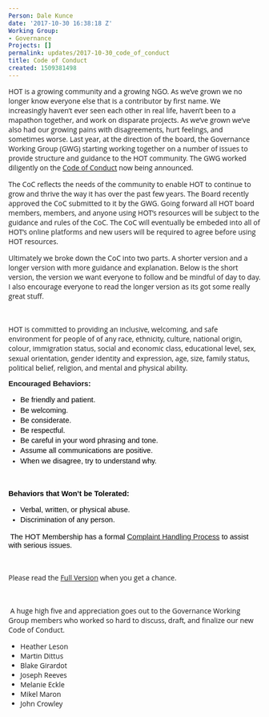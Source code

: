 ```yaml
---
Person: Dale Kunce
date: '2017-10-30 16:38:18 Z'
Working Group:
- Governance
Projects: []
permalink: updates/2017-10-30_code_of_conduct
title: Code of Conduct
created: 1509381498
---
```

<p style="font-family: 'Open Sans', Arial, sans-serif; font-size: 14px; font-style: normal; font-variant-caps: normal;">HOT is a growing community and a growing NGO. As we’ve grown we no longer know everyone else that is a contributor by first name. We increasingly haven’t ever seen each other in real life, haven’t been to a mapathon together, and work on disparate projects. As we’ve grown we’ve also had our growing pains with disagreements, hurt feelings, and sometimes worse. Last year, at the direction of the board, the Governance Working Group (GWG) starting working together on a number of issues to provide structure and guidance to the HOT community. The GWG worked diligently on the&nbsp;<a href="https://www.hotosm.org/hot_code_of_conduct">Code of Conduct</a>&nbsp;now being announced.</p><p style="font-family: 'Open Sans', Arial, sans-serif; font-size: 14px; font-style: normal; font-variant-caps: normal;">The CoC reflects the needs of the community to enable HOT to continue to grow and thrive the way it has over the past few years. The Board recently approved the CoC submitted to it by the GWG. Going forward all HOT board members, members, and anyone using HOT’s resources will be subject to the guidance and rules of the CoC. The CoC will eventually be embeded into all of HOT’s online platforms and new users will be required to agree before using HOT resources.</p><p style="font-family: 'Open Sans', Arial, sans-serif; font-size: 14px; font-style: normal; font-variant-caps: normal;">Ultimately we broke down the CoC into two parts. A shorter version and a longer version with more guidance and explanation. Below is the short version, the version we want everyone to follow and be mindful of day to day. I also encourage everyone to read the longer version as its got some really great stuff.</p><p style="font-family: 'Open Sans', Arial, sans-serif; font-size: 14px; font-style: normal; font-variant-caps: normal;">&nbsp;</p><p style="line-height: 1.38; margin-top: 0pt; margin-bottom: 0pt;" dir="ltr"><span style="font-family: 'Open Sans', Arial, sans-serif; font-size: 14px; font-style: normal; font-variant-caps: normal;">HOT is committed to providing an inclusive, welcoming, and safe environment for people of&nbsp;</span><span style="font-family: 'Open Sans', Arial, sans-serif; font-size: 14px; font-style: normal; font-variant-caps: normal;">of any race, ethnicity, culture, national origin, colour, immigration status, social and economic class, educational level, sex, sexual orientation, gender identity and expression, age, size, family status, political belief, religion, and mental and physical ability</span><span style="font-family: 'Open Sans', Arial, sans-serif; font-size: 14px; font-style: normal; font-variant-caps: normal;">.</span></p><p style="font-family: 'Open Sans', Arial, sans-serif; font-size: 14px; font-style: normal; font-variant-caps: normal;"><span style="background-color: transparent; font-family: Arial; font-size: 11pt; font-weight: bold; white-space: pre-wrap;">Encouraged Behaviors: </span></p><ul style="margin-top: 0pt; margin-bottom: 0pt;"><li style="list-style-type: disc; font-size: 11pt; font-family: Arial; color: #000000; background-color: transparent; font-weight: 400; font-style: normal; font-variant: normal; text-decoration: none; vertical-align: baseline;" dir="ltr"><p style="line-height: 1.38; margin-top: 0pt; margin-bottom: 0pt;" dir="ltr"><span style="font-size: 11pt; font-family: Arial; color: #000000; background-color: transparent; font-weight: 400; font-style: normal; font-variant: normal; text-decoration: none; vertical-align: baseline; white-space: pre-wrap;">Be friendly and patient.</span></p></li><li style="list-style-type: disc; font-size: 11pt; font-family: Arial; color: #000000; background-color: transparent; font-weight: 400; font-style: normal; font-variant: normal; text-decoration: none; vertical-align: baseline;" dir="ltr"><p style="line-height: 1.38; margin-top: 0pt; margin-bottom: 0pt;" dir="ltr"><span style="font-size: 11pt; font-family: Arial; color: #000000; background-color: transparent; font-weight: 400; font-style: normal; font-variant: normal; text-decoration: none; vertical-align: baseline; white-space: pre-wrap;">Be welcoming.</span></p></li><li style="list-style-type: disc; font-size: 11pt; font-family: Arial; color: #000000; background-color: transparent; font-weight: 400; font-style: normal; font-variant: normal; text-decoration: none; vertical-align: baseline;" dir="ltr"><p style="line-height: 1.38; margin-top: 0pt; margin-bottom: 0pt;" dir="ltr"><span style="font-size: 11pt; font-family: Arial; color: #000000; background-color: transparent; font-weight: 400; font-style: normal; font-variant: normal; text-decoration: none; vertical-align: baseline; white-space: pre-wrap;">Be considerate.</span></p></li><li style="list-style-type: disc; font-size: 11pt; font-family: Arial; color: #000000; background-color: transparent; font-weight: 400; font-style: normal; font-variant: normal; text-decoration: none; vertical-align: baseline;" dir="ltr"><p style="line-height: 1.38; margin-top: 0pt; margin-bottom: 0pt;" dir="ltr"><span style="font-size: 11pt; font-family: Arial; color: #000000; background-color: transparent; font-weight: 400; font-style: normal; font-variant: normal; text-decoration: none; vertical-align: baseline; white-space: pre-wrap;">Be respectful. </span></p></li><li style="list-style-type: disc; font-size: 11pt; font-family: Arial; color: #000000; background-color: transparent; font-weight: 400; font-style: normal; font-variant: normal; text-decoration: none; vertical-align: baseline;" dir="ltr"><p style="line-height: 1.38; margin-top: 0pt; margin-bottom: 0pt;" dir="ltr"><span style="font-size: 11pt; font-family: Arial; color: #000000; background-color: transparent; font-weight: 400; font-style: normal; font-variant: normal; text-decoration: none; vertical-align: baseline; white-space: pre-wrap;">Be careful in your word phrasing and tone.</span></p></li><li style="list-style-type: disc; font-size: 11pt; font-family: Arial; color: #000000; background-color: transparent; font-weight: 400; font-style: normal; font-variant: normal; text-decoration: none; vertical-align: baseline;" dir="ltr"><p style="line-height: 1.38; margin-top: 0pt; margin-bottom: 0pt;" dir="ltr"><span style="font-size: 11pt; font-family: Arial; color: #000000; background-color: transparent; font-weight: 400; font-style: normal; font-variant: normal; text-decoration: none; vertical-align: baseline; white-space: pre-wrap;">Assume all communications are positive.</span></p></li><li style="list-style-type: disc; font-size: 11pt; font-family: Arial; color: #000000; background-color: transparent; font-weight: 400; font-style: normal; font-variant: normal; text-decoration: none; vertical-align: baseline;" dir="ltr"><p style="line-height: 1.38; margin-top: 0pt; margin-bottom: 0pt;" dir="ltr"><span style="font-size: 11pt; font-family: Arial; color: #000000; background-color: transparent; font-weight: 400; font-style: normal; font-variant: normal; text-decoration: none; vertical-align: baseline; white-space: pre-wrap;">When we disagree, try to understand why.</span></p></li></ul><p style="font-family: 'Open Sans', Arial, sans-serif; font-size: 14px; font-style: normal; font-variant-caps: normal;"><span>&nbsp;</span></p><p style="font-family: 'Open Sans', Arial, sans-serif; font-size: 14px; font-style: normal; font-variant-caps: normal;"><span style="font-size: 11pt; font-family: Arial; color: #000000; background-color: transparent; font-weight: bold; font-style: normal; font-variant: normal; text-decoration: none; vertical-align: baseline; white-space: pre-wrap;">Behaviors that Won’t be Tolerated:</span></p><ul style="margin-top: 0pt; margin-bottom: 0pt;"><li style="list-style-type: disc; font-size: 11pt; font-family: Arial; color: #000000; background-color: transparent; font-weight: 400; font-style: normal; font-variant: normal; text-decoration: none; vertical-align: baseline;" dir="ltr"><p style="line-height: 1.38; margin-top: 0pt; margin-bottom: 0pt;" dir="ltr"><span style="font-size: 11pt; font-family: Arial; color: #000000; background-color: transparent; font-weight: 400; font-style: normal; font-variant: normal; text-decoration: none; vertical-align: baseline; white-space: pre-wrap;">Verbal, written, or physical abuse. </span></p></li><li style="list-style-type: disc; font-size: 11pt; font-family: Arial; color: #000000; background-color: transparent; font-weight: 400; font-style: normal; font-variant: normal; text-decoration: none; vertical-align: baseline;" dir="ltr"><p style="line-height: 1.38; margin-top: 0pt; margin-bottom: 0pt;" dir="ltr"><span style="font-size: 11pt; font-family: Arial; color: #000000; background-color: transparent; font-weight: 400; font-style: normal; font-variant: normal; text-decoration: none; vertical-align: baseline; white-space: pre-wrap;">Discrimination of any person.</span></p></li></ul><p style="font-family: 'Open Sans', Arial, sans-serif; font-size: 14px; font-style: normal; font-variant-caps: normal;"><span>&nbsp;</span><span style="font-size: 11pt; font-family: Arial; color: #000000; background-color: transparent; font-weight: 400; font-style: normal; font-variant: normal; text-decoration: none; vertical-align: baseline; white-space: pre-wrap;">The HOT Membership has a formal <a href="https://www.hotosm.org/hot_code_of_conduct#complainthandling" target="_self">Complaint Handling Process</a></span><span style="font-size: 11pt; font-family: Arial; color: #000000; background-color: transparent; font-weight: 400; font-style: normal; font-variant: normal; text-decoration: none; vertical-align: baseline; white-space: pre-wrap;"> to assist with serious issues.</span></p><p style="font-family: 'Open Sans', Arial, sans-serif; font-size: 14px; font-style: normal; font-variant-caps: normal;">&nbsp;</p><p style="font-family: 'Open Sans', Arial, sans-serif; font-size: 14px; font-style: normal; font-variant-caps: normal;">Please read the <a href="https://www.hotosm.org/hot_code_of_conduct#fullversion" target="_self">Full Version</a> when you get a chance.</p><p style="font-family: 'Open Sans', Arial, sans-serif; font-size: 14px; font-style: normal; font-variant-caps: normal;">&nbsp;</p><p style="font-family: 'Open Sans', Arial, sans-serif; font-size: 14px; font-style: normal; font-variant-caps: normal;">&nbsp;A huge high five and appreciation goes out to the Governance Working Group members who worked so hard to discuss, draft, and finalize our new Code of Conduct.</p><ul style="font-family: 'Open Sans', Arial, sans-serif; font-size: 14px; font-style: normal; font-variant-caps: normal;"><li>Heather Leson</li><li>Martin Dittus</li><li>Blake Girardot</li><li>Joseph Reeves</li><li>Melanie Eckle</li><li>Mikel Maron</li><li>John Crowley</li></ul>
